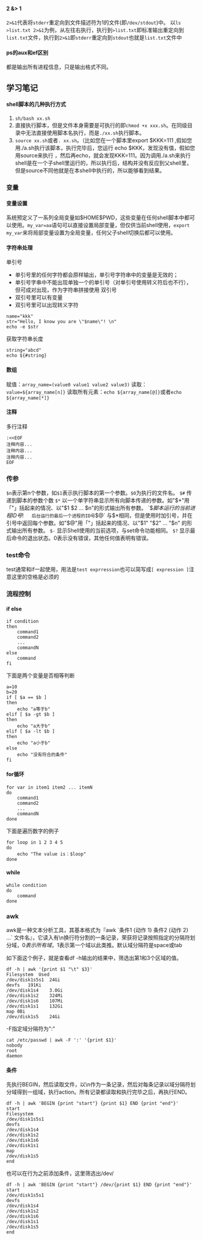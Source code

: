 #### 2 &> 1
`2>&1`代表将`stderr`重定向到文件描述符为1的文件(即`/dev/stdout`)中。
以`ls >list.txt 2>&1`为例，从左往右执行，执行到`>list.txt`即标准输出重定向到`list.txt`文件，执行到`2>&1`即`stderr`重定向到`stdout`也就是`list.txt`文件中

#### ps的aux和ef区别
都是输出所有进程信息，只是输出格式不同。


## 学习笔记
#### shell脚本的几种执行方式
1. `sh/bash xx.sh` 
2. 直接执行脚本，但是文件本身需要是可执行的即`chmod +x xxx.sh`。在同级目录中无法直接使用脚本名执行，而是`./xx.sh`执行脚本。 
3. `source xx.sh`或者`. xx.sh`。（比如您在一个脚本里export $KKK=111 ,假如您用./a.sh执行该脚本，执行完毕后，您运行 echo $KKK，发现没有值，假如您用source来执行 ，然后再echo，就会发现KKK=111。因为调用./a.sh来执行shell是在一个子shell里运行的，所以执行后，结构并没有反应到父shell里，但是source不同他就是在本shell中执行的，所以能够看到结果。

### 变量
#### 变量设置
系统预定义了一系列全局变量如$HOME\$PWD，这些变量在任何shell脚本中都可以使用。`my_var=aa`语句可以直接设置局部变量，但仅供当前shell使用，`export my_var`来将局部变量设置为全局变量，任何父子shell切换后都可以使用。

#### 字符串处理
单引号
- 单引号里的任何字符都会原样输出，单引号字符串中的变量是无效的；
- 单引号字串中不能出现单独一个的单引号（对单引号使用转义符后也不行），但可成对出现，作为字符串拼接使用
双引号
- 双引号里可以有变量
- 双引号里可以出现转义字符
```shell
name="kkk"
str="Hello, I know you are \"$name\"! \n"
echo -e $str
```
获取字符串长度
```shell
string="abcd"
echo ${#string}
```

#### 数组
赋值：`array_name=(value0 value1 value2 value3)`
读取：`value=${array_name[n]}`
读取所有元素：`echo ${array_name[@]}`或者`echo ${array_name[*]}`

#### 注释
多行注释
```shell
:<<EOF
注释内容...
注释内容...
注释内容...
EOF
```

### 传参
`$n`表示第n个参数，如`$1`表示执行脚本的第一个参数。`$0`为执行的文件名。
`$#`	传递到脚本的参数个数
`$*`	以一个单字符串显示所有向脚本传递的参数。如"$*"用「"」括起来的情况、以"$1 $2 … $n"的形式输出所有参数。
`$$`	脚本运行的当前进程ID号
`$!`	后台运行的最后一个进程的ID号
`$@`	与$*相同，但是使用时加引号，并在引号中返回每个参数。如"$@"用「"」括起来的情况、以"$1" "$2" … "$n" 的形式输出所有参数。
`$-`	显示Shell使用的当前选项，与set命令功能相同。
`$?`	显示最后命令的退出状态。0表示没有错误，其他任何值表明有错误。

### test命令
test通常和if一起使用，用法是`test exprression`也可以简写成`[ expression ]`注意这里的空格是必须的

### 流程控制
#### if else
```shell
if condition
then
    command1 
    command2
    ...
    commandN
else
    command
fi
```
下面是两个变量是否相等判断
```shell
a=10
b=20
if [ $a == $b ]
then 
    echo "a等于b"
elif [ $a -gt $b ]
then
    echo "a大于b"
elif [ $a -lt $b ]
then
    echo "a小于b"
else 
    echo "没有符合的条件"
fi
```
#### for循环
```shell
for var in item1 item2 ... itemN
do
    command1
    command2
    ...
    commandN
done
```
下面是遍历数字的例子
```shell
for loop in 1 2 3 4 5
do 
    echo "The value is：$loop"
done 
```
#### while
```shell
while condition
do
    command
done
```

### awk
awk是一种文本分析工具，其基本格式为『awk \`条件1 {动作 1} 条件2 {动作 2} ...\` 文件名』，它读入有\n换行符分割的一条记录，荣获将记录按照指定的分隔符划分域，$0表示所有域，$1表示第一个域以此类推。默认域分隔符是space或tab

如下面这个例子，就是查看df -h输出的结果中，筛选出第1和3个区域的值。
```shell
df -h | awk '{print $1 "\t" $3}'
Filesystem	Used
/dev/disk1s5s1	24Gi
devfs	191Ki
/dev/disk1s4	3.0Gi
/dev/disk1s2	324Mi
/dev/disk1s6	107Mi
/dev/disk1s1	132Gi
map	0Bi
/dev/disk1s5	24Gi
```

-F指定域分隔符为":"
```shell
cat /etc/passwd | awk -F ':' '{print $1}'
nobody
root
daemon
```
#### 条件
先执行BEGIN，然后读取文件，以\n作为一条记录，然后对每条记录以域分隔符划分域得到一组域，执行action。所有记录都读取和执行完毕之后，再执行END。
```shell
df -h | awk 'BEGIN {print "start"} {print $1} END {print "end"}'
start
Filesystem
/dev/disk1s5s1
devfs
/dev/disk1s4
/dev/disk1s2
/dev/disk1s6
/dev/disk1s1
map
/dev/disk1s5
end
```

也可以在行为之前添加条件，这里筛选出/dev/
```shell
df -h | awk 'BEGIN {print "start"} /dev/{print $1} END {print "end"}'
start
/dev/disk1s5s1
devfs
/dev/disk1s4
/dev/disk1s2
/dev/disk1s6
/dev/disk1s1
/dev/disk1s5
end
```